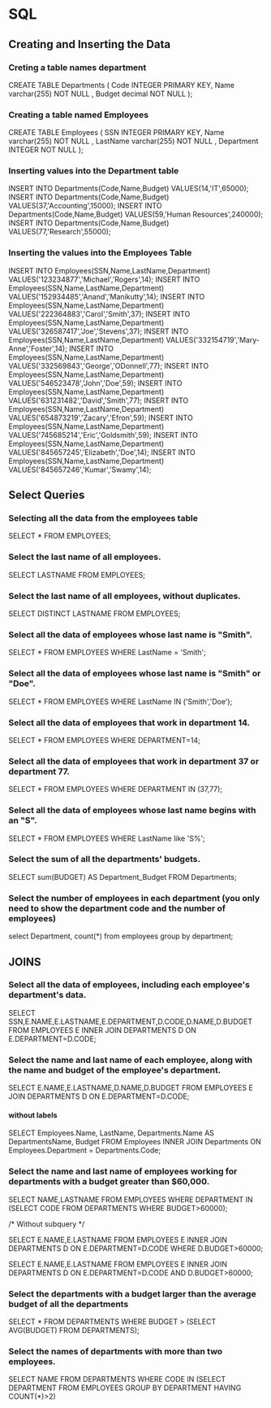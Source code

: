 # SQL 

## Creating and Inserting the Data 

### Creting a table names department 

CREATE TABLE Departments (
  Code INTEGER PRIMARY KEY,
  Name varchar(255) NOT NULL ,
  Budget decimal NOT NULL 
);

### Creating a table named Employees

CREATE TABLE Employees (
  SSN INTEGER PRIMARY KEY,
  Name varchar(255) NOT NULL ,
  LastName varchar(255) NOT NULL ,
  Department INTEGER NOT NULL
);


### Inserting values into the Department table

INSERT INTO Departments(Code,Name,Budget) VALUES(14,'IT',65000);
INSERT INTO Departments(Code,Name,Budget) VALUES(37,'Accounting',15000);
INSERT INTO Departments(Code,Name,Budget) VALUES(59,'Human Resources',240000);
INSERT INTO Departments(Code,Name,Budget) VALUES(77,'Research',55000);


### Inserting the values into the Employees Table

INSERT INTO Employees(SSN,Name,LastName,Department) VALUES('123234877','Michael','Rogers',14);
INSERT INTO Employees(SSN,Name,LastName,Department) VALUES('152934485','Anand','Manikutty',14);
INSERT INTO Employees(SSN,Name,LastName,Department) VALUES('222364883','Carol','Smith',37);
INSERT INTO Employees(SSN,Name,LastName,Department) VALUES('326587417','Joe','Stevens',37);
INSERT INTO Employees(SSN,Name,LastName,Department) VALUES('332154719','Mary-Anne','Foster',14);
INSERT INTO Employees(SSN,Name,LastName,Department) VALUES('332569843','George','ODonnell',77);
INSERT INTO Employees(SSN,Name,LastName,Department) VALUES('546523478','John','Doe',59);
INSERT INTO Employees(SSN,Name,LastName,Department) VALUES('631231482','David','Smith',77);
INSERT INTO Employees(SSN,Name,LastName,Department) VALUES('654873219','Zacary','Efron',59);
INSERT INTO Employees(SSN,Name,LastName,Department) VALUES('745685214','Eric','Goldsmith',59);
INSERT INTO Employees(SSN,Name,LastName,Department) VALUES('845657245','Elizabeth','Doe',14);
INSERT INTO Employees(SSN,Name,LastName,Department) VALUES('845657246','Kumar','Swamy',14);

## Select Queries 

### Selecting all the data from the employees table

SELECT * FROM EMPLOYEES;


### Select the last name of all employees.

SELECT LASTNAME FROM EMPLOYEES;

### Select the last name of all employees, without duplicates.

SELECT DISTINCT LASTNAME FROM EMPLOYEES;

### Select all the data of employees whose last name is "Smith".

SELECT * FROM EMPLOYEES WHERE LastName = 'Smith';

### Select all the data of employees whose last name is "Smith" or "Doe".

SELECT * FROM EMPLOYEES WHERE LastName IN ('Smith','Doe');

### Select all the data of employees that work in department 14.

SELECT * FROM EMPLOYEES WHERE DEPARTMENT=14;

###  Select all the data of employees that work in department 37 or department 77.

SELECT * FROM EMPLOYEES WHERE DEPARTMENT IN (37,77);

### Select all the data of employees whose last name begins with an "S".

SELECT * FROM EMPLOYEES WHERE LastName like 'S%';

### Select the sum of all the departments' budgets.

SELECT sum(BUDGET) AS Department_Budget FROM Departments;

### Select the number of employees in each department (you only need to show the department code and the number of employees)

select Department, count(*) from employees group by department;

## JOINS

### Select all the data of employees, including each employee's department's data.

SELECT SSN,E.NAME,E.LASTNAME,E.DEPARTMENT,D.CODE,D.NAME,D.BUDGET FROM EMPLOYEES E INNER JOIN DEPARTMENTS D ON E.DEPARTMENT=D.CODE;
 
 ### Select the name and last name of each employee, along with the name and budget of the employee's department.
 SELECT E.NAME,E.LASTNAME,D.NAME,D.BUDGET FROM EMPLOYEES E JOIN DEPARTMENTS D ON E.DEPARTMENT=D.CODE;
 
 #### without labels
 SELECT Employees.Name, LastName, Departments.Name AS DepartmentsName, Budget
  FROM Employees INNER JOIN Departments
  ON Employees.Department = Departments.Code;
  
  ### Select the name and last name of employees working for departments with a budget greater than $60,000.
  
  SELECT NAME,LASTNAME FROM EMPLOYEES WHERE DEPARTMENT IN (SELECT CODE FROM DEPARTMENTS WHERE BUDGET>60000);
  
  /* Without subquery */
  
 SELECT E.NAME,E.LASTNAME FROM EMPLOYEES E INNER JOIN DEPARTMENTS D ON E.DEPARTMENT=D.CODE WHERE D.BUDGET>60000;
 
 SELECT E.NAME,E.LASTNAME FROM EMPLOYEES E INNER JOIN DEPARTMENTS D ON E.DEPARTMENT=D.CODE AND D.BUDGET>60000;
 
 ### Select the departments with a budget larger than the average budget of all the departments
 SELECT * FROM DEPARTMENTS WHERE BUDGET > (SELECT AVG(BUDGET) FROM DEPARTMENTS);
 
 ### Select the names of departments with more than two employees.
 
SELECT NAME FROM DEPARTMENTS WHERE CODE IN (SELECT DEPARTMENT FROM EMPLOYEES GROUP BY DEPARTMENT HAVING COUNT(*)>2)

